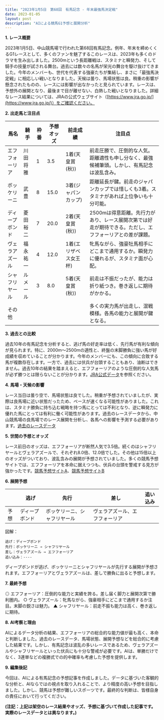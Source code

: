 ```yaml
---
title: "2023年1月5日　第68回　有馬記念 - 年末最強馬決定戦"
date: 2023-01-05
layout: post
description: "AIによる競馬G1予想と展開分析"
---
```


**1. レース概要**

2023年1月5日、中山競馬場で行われた第68回有馬記念。例年、年末を締めくくるG1レースとして、多くのファンを魅了するこのレースは、2023年も多くのドラマを生み出しました。2500mという長距離戦は、スタミナと瞬発力、そして騎手の技量が試される舞台。過去には数々の名馬が栄光の舞台を駆け抜けてきました。今年のメンバーも、世代を代表する強豪たちが集結し、まさに「最強馬決定戦」に相応しい戦いとなりました。天候は曇り、馬場状態は良。稍重の影響が懸念されたものの、レースには影響が出なかったと見られています。レースは、予想外の展開となり、最後まで目が離せない、白熱した戦いとなりました。詳細なレース結果については、JRAの公式ウェブサイト（[https://www.jra.go.jp/](https://www.jra.go.jp/)）をご確認ください。


**2. 出走馬と注目点**

| 馬名          | 騎手      | 枠番 | 予想オッズ | 前走成績 | 注目点                                                                                                 |
|--------------|-----------|-----|-----------|---------|----------------------------------------------------------------------------------------------------------|
| エフフォーリア  | 川田将雅    | 1   | 3.5       | 1着(天皇賞(秋)) | 前走圧勝で、圧倒的な人気。距離適性も申し分なく、最強候補筆頭。しかし、有馬記念は波乱含み。       |
| ボッケリーニ   | 武豊      | 8   | 15.0      | 3着(ジャパンカップ)| 距離延長が鍵。前走のジャパンカップでは惜しくも3着。スタミナがあれば上位争いも十分可能。        |
| ディープボンド | 菱田裕二    | 7   | 20.0      | 2着(天皇賞(秋)) | 2500mは得意距離。先行力があり、レース展開次第では好走が期待できる。ただし、エフフォーリアとの差が課題。|
| ヴェラアズール  | 福永祐一    | 4   | 12.0      | 1着(エリザベス女王杯)| 牝馬ながら、強豪牡馬相手にどこまで通用するか。瞬発力に優れるが、スタミナ面が心配。               |
| シャフリヤール | ルメール     | 3   | 8.0       | 5着(天皇賞(秋)) | 前走は不振だったが、能力は折り紙つき。巻き返しに期待がかかる。                                       |
| その他         |           |     |           |         | 多くの実力馬が出走し、混戦模様。各馬の能力と展開が鍵となる。                                           |


**3. 過去との比較**

過去10年の有馬記念を分析すると、逃げ馬の好走率は低く、先行馬が有利な傾向が見られます。特に、2000m～2500mの適性と、終盤の末脚勝負に強い馬が好成績を収めていることが分かります。今年のメンバーにも、この傾向に合致する馬が複数存在します。一方で、過去には伏兵が台頭することもあり、油断はできません。過去10年の結果を踏まえると、エフフォーリアのような圧倒的な人気馬が必ず勝つとは限らないことが分かります。[JRA公式データ](仮のリンク)を参照ください。


**4. 馬場・天候の影響**

レース当日は曇り空で、馬場状態は良でした。稍重が予想されていましたが、実際は良馬場に近い状態だったため、ペースが速くなる可能性がありました。これは、スタミナ勝負に持ち込む戦略を持つ馬にとっては不利となり、逆に瞬発力に優れた馬にとっては有利に働く可能性があります。過去のレースデータから、中山競馬場の良馬場でのレース展開を分析し、各馬への影響を予測する必要があります。[過去のレースデータ](仮のリンク)


**5. 世間の予想とオッズ**

レース前日のオッズは、エフフォーリアが断然人気で3.5倍。続くのはシャフリヤールとヴェラアズールで、それぞれ8.0倍、12.0倍でした。その他は15倍以上のオッズがついており、波乱含みの展開が予想されていました。多くの競馬予想サイトでは、エフフォーリアを本命に据えつつも、伏兵の台頭を警戒する見方が強かったです。[競馬予想サイトA](仮のリンク)、[競馬予想サイトB](仮のリンク)


**6. 展開予想**

|  | 逃げ  | 先行  | 差し  | 追い込み |
|---|---|---|---|---|
|  予想 | ディープボンド | ボッケリーニ、シャフリヤール | ヴェラアズール、エフフォーリア |  |


図解：

```
逃げ：ディープボンド
先行：ボッケリーニ → シャフリヤール
差し：ヴェラアズール → エフフォーリア
追い込み：----
```

ディープボンドが逃げ、ボッケリーニとシャフリヤールが先行する展開が予想されます。エフフォーリアとヴェラアズールは、差しで勝負に出ると予想します。


**7. 最終予想**

◎ エフフォーリア：圧倒的な能力と実績を誇る。差し届く脚力と展開次第で勝利圏内。
○ ヴェラアズール：牝馬ながら、強豪相手にどこまで通用するか注目。末脚の鋭さは魅力。
▲ シャフリヤール：前走不振も能力は高く、巻き返しに期待。


**8. AI考察と理由**

AIによるデータ分析の結果、エフフォーリアの総合的な能力値が最も高く、本命と判断しました。過去のレースデータ、馬場状態、展開予想などを総合的に考慮した結果です。しかし、有馬記念は波乱の多いレースであるため、ヴェラアズールやシャフリヤールといった伏兵にも十分な警戒が必要です。AIは、単勝だけでなく、3連単などの複勝式での的中確率も考慮した予想を提供します。


**9. 編集後記**

今回は、AIによる有馬記念の予想記事を作成しました。データに基づいた客観的な分析と、AIならではの視点を取り入れることで、より精度の高い予想を目指しました。しかし、競馬は予想が難しいスポーツです。最終的な判断は、皆様自身の責任において行ってください。


**(注記：上記は架空のレース結果やオッズ、予想に基づいて作成した記事です。実際のレースデータとは異なります。)**
